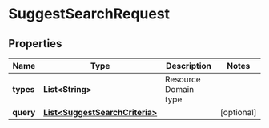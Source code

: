 
# SuggestSearchRequest

## Properties
Name | Type | Description | Notes
------------ | ------------- | ------------- | -------------
**types** | **List&lt;String&gt;** | Resource Domain type | 
**query** | [**List&lt;SuggestSearchCriteria&gt;**](SuggestSearchCriteria.md) |  |  [optional]



